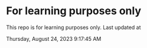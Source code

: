 # For learning purposes only
This repo is for learning purposes only.
Last updated at

Thursday, August 24, 2023 9:17:45 AM


